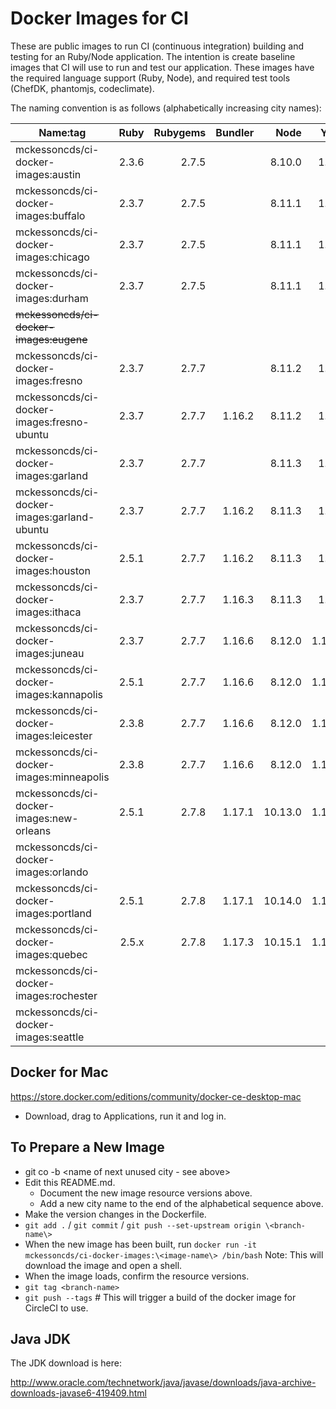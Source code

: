 Docker Images for CI
====================

These are public images to run CI (continuous integration) building and testing for an Ruby/Node application. The intention is create baseline images that CI will use to run and test our application. These images have the required language support (Ruby, Node), and required test tools (ChefDK, phantomjs, codeclimate).

The naming convention is as follows (alphabetically increasing city names):

| Name:tag                                    | Ruby  | Rubygems | Bundler | Node    | Yarn   | ChefDK | JavaJDK |
|---------------------------------------------|------:|---------:|--------:|--------:|-------:|-------:|--------:|
| mckessoncds/ci-docker-images:austin         | 2.3.6 |    2.7.5 |         | 8.10.0  |  1.5.1 |  1.6.1 |         |
| mckessoncds/ci-docker-images:buffalo        | 2.3.7 |    2.7.5 |         | 8.11.1  |  1.5.1 |  1.6.1 |         |
| mckessoncds/ci-docker-images:chicago        | 2.3.7 |    2.7.5 |         | 8.11.1  |  1.5.1 | 1.6.11 |         |
| mckessoncds/ci-docker-images:durham         | 2.3.7 |    2.7.5 |         | 8.11.1  |  1.5.1 | 1.6.11 |    6u45 |
| ~~mckessoncds/ci-docker-images:eugene~~     |       |          |         |         |        |        |         |
| mckessoncds/ci-docker-images:fresno         | 2.3.7 |    2.7.7 |         | 8.11.2  |  1.7.0 | 1.6.11 |    6u45 |
| mckessoncds/ci-docker-images:fresno-ubuntu  | 2.3.7 |    2.7.7 |  1.16.2 | 8.11.2  |  1.7.0 | 1.6.11 |    6u45 |
| mckessoncds/ci-docker-images:garland        | 2.3.7 |    2.7.7 |         | 8.11.3  |  1.7.0 | 1.6.11 |    6u45 |
| mckessoncds/ci-docker-images:garland-ubuntu | 2.3.7 |    2.7.7 |  1.16.2 | 8.11.3  |  1.7.0 | 1.6.11 |    6u45 |
| mckessoncds/ci-docker-images:houston        | 2.5.1 |    2.7.7 |  1.16.2 | 8.11.3  |  1.7.0 | 1.6.11 |    6u45 |
| mckessoncds/ci-docker-images:ithaca         | 2.3.7 |    2.7.7 |  1.16.3 | 8.11.3  |  1.9.4 | 1.6.11 |    6u45 |
| mckessoncds/ci-docker-images:juneau         | 2.3.7 |    2.7.7 |  1.16.6 | 8.12.0  | 1.10.1 | 1.6.11 |    6u45 |
| mckessoncds/ci-docker-images:kannapolis     | 2.5.1 |    2.7.7 |  1.16.6 | 8.12.0  | 1.10.1 | 1.6.11 |    6u45 |
| mckessoncds/ci-docker-images:leicester      | 2.3.8 |    2.7.7 |  1.16.6 | 8.12.0  | 1.10.1 | 1.6.11 |    6u45 |
| mckessoncds/ci-docker-images:minneapolis    | 2.3.8 |    2.7.7 |  1.16.6 | 8.12.0  | 1.10.1 | 1.6.11 |    6u45 |
| mckessoncds/ci-docker-images:new-orleans    | 2.5.1 |    2.7.8 |  1.17.1 | 10.13.0 | 1.12.3 | 1.6.11 |    6u45 |
| mckessoncds/ci-docker-images:orlando        |       |          |         |         |        |        |         |
| mckessoncds/ci-docker-images:portland       | 2.5.1 |    2.7.8 |  1.17.1 | 10.14.0 | 1.12.3 | 1.6.11 |    6u45 |
| mckessoncds/ci-docker-images:quebec         | 2.5.x |    2.7.8 |  1.17.3 | 10.15.1 | 1.13.0 | 1.6.11 |    6u45 |
| mckessoncds/ci-docker-images:rochester      |       |          |         |         |        |        |         |
| mckessoncds/ci-docker-images:seattle        |       |          |         |         |        |        |         |


Docker for Mac
--------------

https://store.docker.com/editions/community/docker-ce-desktop-mac

- Download, drag to Applications, run it and log in.


To Prepare a New Image
----------------------

- git co -b <name of next unused city - see above>
- Edit this README.md.
  - Document the new image resource versions above.
  - Add a new city name to the end of the alphabetical sequence above.
- Make the version changes in the Dockerfile.
- `git add .` / `git commit` / `git push --set-upstream origin \<branch-name\>`
- When the new image has been built, run `docker run -it mckessoncds/ci-docker-images:\<image-name\> /bin/bash`
  Note: This will download the image and open a shell.
- When the image loads, confirm the resource versions.
- `git tag <branch-name>`
- `git push --tags` # This will trigger a build of the docker image for CircleCI to use.

Java JDK
--------

The JDK download is here:

http://www.oracle.com/technetwork/java/javase/downloads/java-archive-downloads-javase6-419409.html
